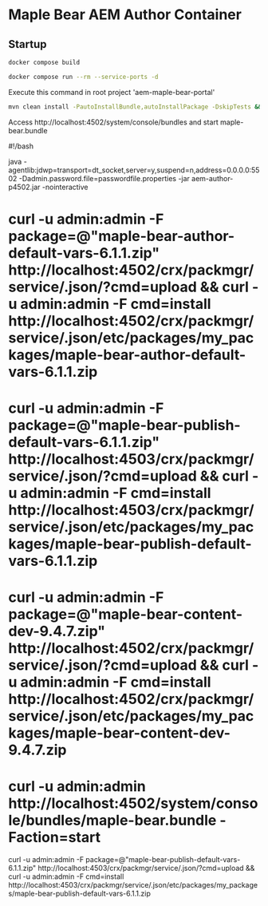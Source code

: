 # Maple Bear AEM Author Container

## Startup

```bash
docker compose build
```

```bash
docker compose run --rm --service-ports -d 
```

Execute this command in root project 'aem-maple-bear-portal'

```bash
mvn clean install -PautoInstallBundle,autoInstallPackage -DskipTests && curl -u admin:admin http://localhost:4502/system/console/bundles/maple-bear.bundle -Faction=start
```

Access http://localhost:4502/system/console/bundles and start maple-bear.bundle

#!/bash

java -agentlib:jdwp=transport=dt_socket,server=y,suspend=n,address=0.0.0.0:5502 -Dadmin.password.file=passwordfile.properties -jar aem-author-p4502.jar -nointeractive

# curl -u admin:admin -F package=@"maple-bear-author-default-vars-6.1.1.zip" http://localhost:4502/crx/packmgr/service/.json/?cmd=upload && curl -u admin:admin -F cmd=install http://localhost:4502/crx/packmgr/service/.json/etc/packages/my_packages/maple-bear-author-default-vars-6.1.1.zip
# curl -u admin:admin -F package=@"maple-bear-publish-default-vars-6.1.1.zip" http://localhost:4503/crx/packmgr/service/.json/?cmd=upload && curl -u admin:admin -F cmd=install http://localhost:4503/crx/packmgr/service/.json/etc/packages/my_packages/maple-bear-publish-default-vars-6.1.1.zip
# curl -u admin:admin -F package=@"maple-bear-content-dev-9.4.7.zip" http://localhost:4502/crx/packmgr/service/.json/?cmd=upload && curl -u admin:admin -F cmd=install http://localhost:4502/crx/packmgr/service/.json/etc/packages/my_packages/maple-bear-content-dev-9.4.7.zip
# curl -u admin:admin http://localhost:4502/system/console/bundles/maple-bear.bundle -Faction=start


curl -u admin:admin -F package=@"maple-bear-publish-default-vars-6.1.1.zip" http://localhost:4503/crx/packmgr/service/.json/?cmd=upload && curl -u admin:admin -F cmd=install http://localhost:4503/crx/packmgr/service/.json/etc/packages/my_packages/maple-bear-publish-default-vars-6.1.1.zip